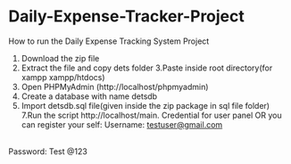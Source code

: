 # Daily-Expense-Tracker-Project

How to run the Daily Expense Tracking System  Project
1. Download the  zip file
2. Extract the file and copy dets folder
3.Paste inside root directory(for xampp xampp/htdocs)
4. Open PHPMyAdmin (http://localhost/phpmyadmin)
5. Create a database with name detsdb 
6. Import detsdb.sql file(given inside the zip package in sql file folder)
7.Run the script http://localhost/main.
Credential for user panel  OR you can register your self:
Username: testuser@gmail.com 
<br>
Password: Test @123
